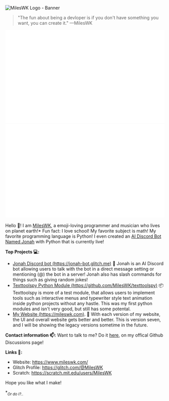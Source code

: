![MilesWK Logo - Banner](https://github.com/user-attachments/assets/1dc0272a-4b75-427e-9631-20fb35726c7a)
> "The fun about being a devloper is if you don't have something you want, you can create it."   —MilesWK

![](https://raw.githubusercontent.com/MilesWK/github-stats/master/generated/languages.svg#gh-dark-mode-only)
![](https://raw.githubusercontent.com/MilesWK/github-stats/master/generated/overview.svg#gh-dark-mode-only)

Hello 👋! I am [MilesWK](https://mileswk.com/), a emoji-loving programmer and musician who lives on planet earth!* Fun fact: I love school! My favorite subject is math! My favorite programming language is Python! I even created an [AI Discord Bot Named Jonah](https://jonah-bot.glitch.me/) with Python that is currently live!

**Top Projects 💻:**
- [Jonah Discord bot (https://jonah-bot.glitch.me)](https://jonah-bot.glitch.me) 🐷
  Jonah is an AI Discord bot allowing users to talk with the bot in a direct message setting or mentioning (@) the bot in a server! Jonah also has slash commands for things such as giving random jokes!
- [Texttoolspy Python Module (https://github.com/MilesWK/texttoolspy)](https://github.com/MilesWK/texttoolspy) 📦
  Texttoolspy is more of a test module, that allows users to implement tools such as interactive menus and typewriter style text animation inside python projects without any hastle. This was my first python modules and isn't very good, but still has some potental.
- [My Website (https://mileswk.com)](https://mileswk.com). 🙂
  With each version of my website, the UI and overall website gets better and better. This is version seven, and I will be showing the legacy versions sometime in the future.

**Contact information 📫:**
Want to talk to me? Do it [here](https://github.com/MilesWK/MilesWK/discussions/), on my offical Github Discussions page!

**Links 🔗:**
- Website: https://www.mileswk.com/
- Glitch Profile: https://glitch.com/@MilesWK
- Scratch: https://scratch.mit.edu/users/MilesWK

Hope you like what I make!



*<sub>*Or do I?..</sub>*
